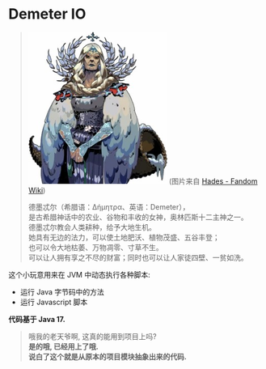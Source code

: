 # Demeter IO

> ![Demeter](/doc/Demeter.jpg "Demeter")
> (图片来自 [Hades - Fandom Wiki](https://hades.fandom.com/wiki/Demeter))
> 
> 德墨忒尔（希腊语：Δήμητρα、英语：Demeter），  
> 是古希腊神话中的农业、谷物和丰收的女神，奥林匹斯十二主神之一。  
> 德墨忒尔教会人类耕种，给予大地生机。  
> 她具有无边的法力，可以使土地肥沃、植物茂盛、五谷丰登；  
> 也可以令大地枯萎、万物凋零、寸草不生。  
> 可以让人拥有享之不尽的财富；同时也可以让人家徒四壁、一贫如洗。

这个小玩意用来在 JVM 中动态执行各种脚本:

* 运行 Java 字节码中的方法
* 运行 Javascript 脚本

**代码基于 Java 17.**

> 哦我的老天爷啊, 这真的能用到项目上吗?  
> **是的哦, 已经用上了哦.**  
> **说白了这个就是从原本的项目模块抽象出来的代码.**
